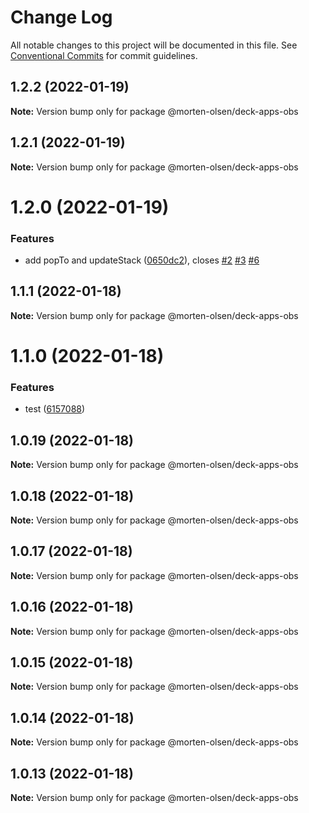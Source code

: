 # Change Log

All notable changes to this project will be documented in this file.
See [Conventional Commits](https://conventionalcommits.org) for commit guidelines.

## 1.2.2 (2022-01-19)

**Note:** Version bump only for package @morten-olsen/deck-apps-obs





## 1.2.1 (2022-01-19)

**Note:** Version bump only for package @morten-olsen/deck-apps-obs





# 1.2.0 (2022-01-19)


### Features

* add popTo and updateStack ([0650dc2](https://github.com/morten-olsen/deck/commit/0650dc28fe4c3d400e985d1d129ea6634298fbfa)), closes [#2](https://github.com/morten-olsen/deck/issues/2) [#3](https://github.com/morten-olsen/deck/issues/3) [#6](https://github.com/morten-olsen/deck/issues/6)





## 1.1.1 (2022-01-18)

**Note:** Version bump only for package @morten-olsen/deck-apps-obs





# 1.1.0 (2022-01-18)


### Features

* test ([6157088](https://github.com/morten-olsen/deck/commit/6157088b19fb758adc124a3411f4e9230a2a7fd7))





## 1.0.19 (2022-01-18)

**Note:** Version bump only for package @morten-olsen/deck-apps-obs





## 1.0.18 (2022-01-18)

**Note:** Version bump only for package @morten-olsen/deck-apps-obs





## 1.0.17 (2022-01-18)

**Note:** Version bump only for package @morten-olsen/deck-apps-obs





## 1.0.16 (2022-01-18)

**Note:** Version bump only for package @morten-olsen/deck-apps-obs





## 1.0.15 (2022-01-18)

**Note:** Version bump only for package @morten-olsen/deck-apps-obs





## 1.0.14 (2022-01-18)

**Note:** Version bump only for package @morten-olsen/deck-apps-obs





## 1.0.13 (2022-01-18)

**Note:** Version bump only for package @morten-olsen/deck-apps-obs
